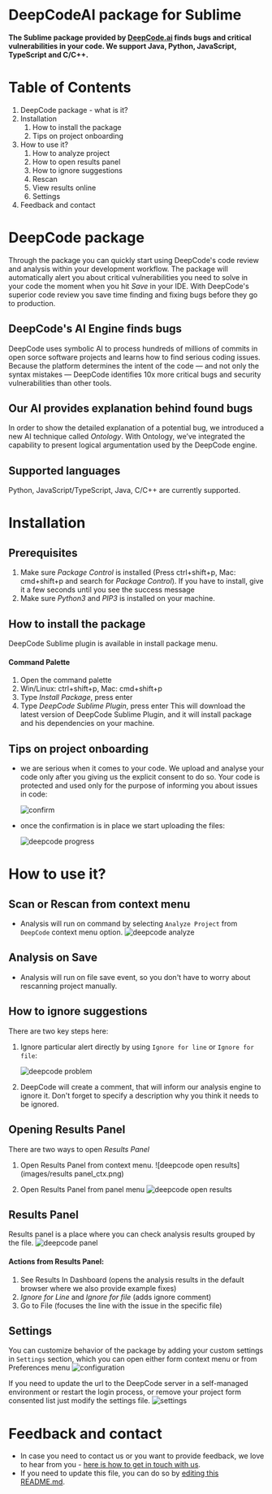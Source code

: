 # DeepCodeAI package for Sublime

**The Sublime package provided by <a href="https://www.deepcode.ai/">DeepCode.ai</a> finds bugs and critical vulnerabilities in your code. We support Java, Python, JavaScript, TypeScript and C/C++.**


# Table of Contents

1. DeepCode package - what is it?
2. Installation
   1. How to install the package
   2. Tips on project onboarding
3. How to use it?
   1. How to analyze project
   2. How to open results panel 
   3. How to ignore suggestions
   4. Rescan
   5. View results online
   6. Settings
4. Feedback and contact

# DeepCode package

Through the package you can quickly start using DeepCode's code review and analysis within your development workflow. The package will automatically alert you about critical vulnerabilities you need to solve in your code the moment when you hit _Save_ in your IDE. With DeepCode's superior code review you save time finding and fixing bugs before they go to production.

## DeepCode's AI Engine finds bugs 

DeepCode uses symbolic AI to process hundreds of millions of commits in open sorce software projects and learns how to find serious coding issues. Because the platform determines the intent of the code — and not only the syntax mistakes — DeepCode identifies 10x more critical bugs and security vulnerabilities than other tools.

## Our AI provides explanation behind found bugs

In order to show the detailed explanation of a potential bug, we introduced a new AI technique called _Ontology_. With Ontology, we’ve integrated the capability to present logical argumentation used by the DeepCode engine. 

## Supported languages

Python, JavaScript/TypeScript, Java, C/C++ are currently supported.

# Installation

## Prerequisites
   1. Make sure _Package Control_ is installed (Press ctrl+shift+p, Mac: cmd+shift+p and search for _Package Control_). If you have to install, give it a few seconds until you see the success message
   2. Make sure _Python3_ and _PIP3_ is installed on your machine.

## How to install the package
DeepCode Sublime plugin is available in install package menu.

#### Command Palette
   1. Open the command palette
   2. Win/Linux: ctrl+shift+p, Mac: cmd+shift+p
   3. Type _Install Package_, press enter
   4. Type _DeepCode Sublime Plugin_, press enter
This will download the latest version of DeepCode Sublime Plugin, and it will install package and his dependencies on your machine.

## Tips on project onboarding

- we are serious when it comes to your code. We upload and analyse your code only after you giving us the explicit consent to do so. Your code is protected and used only for the purpose of informing you about issues in code:

   ![confirm](images/consent.png)

- once the confirmation is in place we start uploading the files:

   ![deepcode progress](images/progress.png)

# How to use it?

## Scan or Rescan from context menu

- Analysis will run on command by selecting `Analyze Project` from `DeepCode` context menu option.
 ![deepcode analyze](images/ctx_analyze.png)
 
## Analysis on Save

- Analysis will run on file save event, so you don't have to worry about rescanning project manually.

## How to ignore suggestions

There are two key steps here:

   1. Ignore particular alert directly by using `Ignore for line` or `Ignore for file`:
 
      ![deepcode problem](images/problem.png)

   2. DeepCode will create a comment, that will inform our analysis engine to ignore it. Don't forget to specify a description why you think it needs to be ignored. 

## Opening Results Panel  
  
There are two ways to open *Results Panel*

   1. Open Results Panel from context menu. 
   ![deepcode open results](images/results panel_ctx.png)
  
   2. Open Results Panel from panel menu
   ![deepcode open results](images/open_results.png)
   
## Results Panel 

  Results panel is a place where you can check analysis results grouped by the file.
  ![deepcode panel](images/panel.png)
  
 ####  Actions from Results Panel:
   1. See Results In Dashboard (opens the analysis results in the default browser where we also provide example fixes)
   2. _Ignore for Line_ and _Ignore for file_ (adds ignore comment)
   3. Go to File (focuses the line with the issue in the specific file) 

## Settings
   
   You can customize behavior of the package by adding your custom settings in `Settings` section, which you can open either form context menu or from Preferences menu
   ![configuration](images/settings_menu.png)
   
  If you need to update the url to the DeepCode server in a self-managed environment or restart the login process, or remove your project form consented list just modify the settings file.
   ![settings](images/settings.png)

# Feedback and contact

- In case you need to contact us or you want to provide feedback, we love to hear from you - [here is how to get in touch with us](https://www.deepcode.ai/feedback).
- If you need to update this file, you can do so by [editing this README.md](https://github.com/DeepCodeAI/sublime-plugin/edit/master/README.md).
